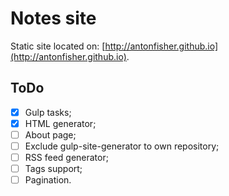 # Notes site

Static site located on: [http://antonfisher.github.io](http://antonfisher.github.io).

## ToDo
- [x] Gulp tasks;
- [x] HTML generator;
- [ ] About page;
- [ ] Exclude gulp-site-generator to own repository;
- [ ] RSS feed generator;
- [ ] Tags support;
- [ ] Pagination.

